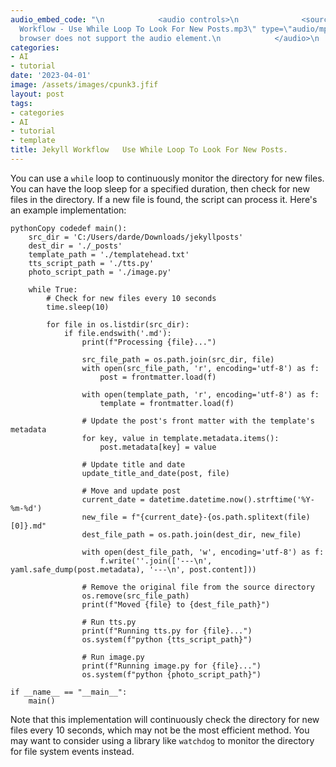 ```yaml
---
audio_embed_code: "\n            <audio controls>\n              <source src=\"/assets/audio/2023-04-01-Jekyll
  Workflow - Use While Loop To Look For New Posts.mp3\" type=\"audio/mpeg\">\n              Your
  browser does not support the audio element.\n            </audio>\n            "
categories:
- AI
- tutorial
date: '2023-04-01'
image: /assets/images/cpunk3.jfif
layout: post
tags:
- categories
- AI
- tutorial
- template
title: Jekyll Workflow   Use While Loop To Look For New Posts.
---
```


You can use a `while` loop to continuously monitor the directory for new files. You can have the loop sleep for a specified duration, then check for new files in the directory. If a new file is found, the script can process it. Here's an example implementation:

```
pythonCopy codedef main():
    src_dir = 'C:/Users/darde/Downloads/jekyllposts'
    dest_dir = './_posts'
    template_path = './templatehead.txt'
    tts_script_path = './tts.py'
    photo_script_path = './image.py'

    while True:
        # Check for new files every 10 seconds
        time.sleep(10)

        for file in os.listdir(src_dir):
            if file.endswith('.md'):
                print(f"Processing {file}...")

                src_file_path = os.path.join(src_dir, file)
                with open(src_file_path, 'r', encoding='utf-8') as f:
                    post = frontmatter.load(f)

                with open(template_path, 'r', encoding='utf-8') as f:
                    template = frontmatter.load(f)

                # Update the post's front matter with the template's metadata
                for key, value in template.metadata.items():
                    post.metadata[key] = value

                # Update title and date
                update_title_and_date(post, file)

                # Move and update post
                current_date = datetime.datetime.now().strftime('%Y-%m-%d')
                new_file = f"{current_date}-{os.path.splitext(file)[0]}.md"
                dest_file_path = os.path.join(dest_dir, new_file)

                with open(dest_file_path, 'w', encoding='utf-8') as f:
                    f.write(''.join(['---\n', yaml.safe_dump(post.metadata), '---\n', post.content]))

                # Remove the original file from the source directory
                os.remove(src_file_path)
                print(f"Moved {file} to {dest_file_path}")

                # Run tts.py
                print(f"Running tts.py for {file}...")
                os.system(f"python {tts_script_path}")

                # Run image.py
                print(f"Running image.py for {file}...")
                os.system(f"python {photo_script_path}")

if __name__ == "__main__":
    main()

```

Note that this implementation will continuously check the directory for new files every 10 seconds, which may not be the most efficient method. You may want to consider using a library like `watchdog` to monitor the directory for file system events instead.